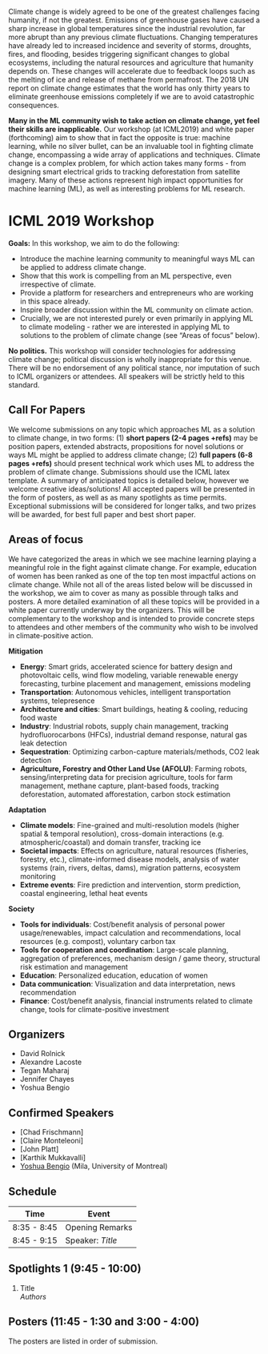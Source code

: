 Climate change is widely agreed to be one of the greatest challenges facing humanity, if not the greatest. Emissions of greenhouse gases have caused a sharp increase in global temperatures since the industrial revolution, far more abrupt than any previous climate fluctuations. Changing temperatures have already led to increased incidence and severity of storms, droughts, fires, and flooding, besides triggering significant changes to global ecosystems, including the natural resources and agriculture that humanity depends on. These changes will accelerate due to feedback loops such as the melting of ice and release of methane from permafrost. The 2018 UN report on climate change estimates that the world has only thirty years to eliminate greenhouse emissions completely if we are to avoid catastrophic consequences.

**Many in the ML community wish to take action on climate change, yet feel their skills are inapplicable.** Our workshop (at ICML2019) and white paper (forthcoming) aim to show that in fact the opposite is true: machine learning, while no silver bullet, can be an invaluable tool in fighting climate change, encompassing a wide array of applications and techniques. Climate change is a complex problem, for which action takes many forms - from designing smart electrical grids to tracking deforestation from satellite imagery. Many of these actions represent high impact opportunities for machine learning (ML), as well as interesting problems for ML research.

# ICML 2019 Workshop

**Goals:** In this workshop, we aim to do the following:
- Introduce the machine learning community to meaningful ways ML can be applied to address climate change.
- Show that this work is compelling from an ML perspective, even irrespective of climate.
- Provide a platform for researchers and entrepreneurs who are working in this space already.
- Inspire broader discussion within the ML community on climate action.
- Crucially, we are not interested purely or even primarily in applying ML to climate modeling - rather we are interested in applying ML to solutions to the problem of climate change (see “Areas of focus” below).

**No politics.** This workshop will consider technologies for addressing climate change; political discussion is wholly inappropriate for this venue. There will be no endorsement of any political stance, nor imputation of such to ICML organizers or attendees. All speakers will be strictly held to this standard.

## Call For Papers
We welcome submissions on any topic which approaches ML as a solution to climate change, in two forms: (1) **short papers (2-4 pages +refs)** may be position papers, extended abstracts, propositions for novel solutions or ways ML might be applied to address climate change; (2) **full papers (6-8 pages +refs)** should present technical work which uses ML to address the problem of climate change. Submissions should use the ICML latex template. A summary of anticipated topics is detailed below, however we welcome creative ideas/solutions! All accepted papers will be presented in the form of posters, as well as as many spotlights as time permits. Exceptional submissions will be considered for longer talks, and two prizes will be awarded, for best full paper and best short paper.

## Areas of focus
We have categorized the areas in which we see machine learning playing a meaningful role in the fight against climate change. For example, education of women has been ranked as one of the top ten most impactful actions on climate change. While not all of the areas listed below will be discussed in the workshop, we aim to cover as many as possible through talks and posters. A more detailed examination of all these topics will be provided in a white paper currently underway by the organizers. This will be complementary to the workshop and is intended to provide concrete steps to attendees and other members of the community who wish to be involved in climate-positive action.

**Mitigation**
 - **Energy**: Smart grids, accelerated science for battery design and photovoltaic cells, wind flow modeling, variable renewable energy forecasting, turbine placement and management, emissions modeling
 - **Transportation**: Autonomous vehicles, intelligent transportation systems, telepresence
- **Architecture and cities**: Smart buildings, heating & cooling, reducing food waste
- **Industry**: Industrial robots, supply chain management, tracking hydrofluorocarbons (HFCs), industrial demand response, natural gas leak detection
- **Sequestration**: Optimizing carbon-capture materials/methods, CO2 leak detection
 - **Agriculture, Forestry and Other Land Use (AFOLU)**:  Farming robots, sensing/interpreting data for precision agriculture, tools for farm management, methane capture, plant-based foods, tracking deforestation, automated afforestation, carbon stock estimation
 
**Adaptation**
- **Climate models**: Fine-grained and multi-resolution models (higher spatial & temporal resolution), cross-domain interactions (e.g. atmospheric/coastal) and domain transfer, tracking ice
- **Societal impacts**: Effects on agriculture, natural resources (fisheries, forestry, etc.), climate-informed disease models, analysis of water systems (rain, rivers, deltas, dams), migration patterns, ecosystem monitoring
- **Extreme events**: Fire prediction and intervention, storm prediction, coastal engineering, lethal heat events

**Society**
- **Tools for individuals**: Cost/benefit analysis of personal power usage/renewables, impact calculation and recommendations, local resources (e.g. compost), voluntary carbon tax
- **Tools for cooperation and coordination**: Large-scale planning, aggregation of preferences, mechanism design / game theory, structural risk estimation and management
- **Education**: Personalized education, education of women
- **Data communication**: Visualization and data interpretation, news recommendation
- **Finance**: Cost/benefit analysis, financial instruments related to climate change, tools for climate-positive investment

## Organizers
- David Rolnick
- Alexandre Lacoste
- Tegan Maharaj 
- Jennifer Chayes
- Yoshua Bengio
 
## Confirmed Speakers
- [Chad Frischmann]
- [Claire Monteleoni]
- [John Platt]
- [Karthik Mukkavalli]
- [Yoshua Bengio](http://www.iro.umontreal.ca/~bengioy/yoshua_en/) (Mila, University of Montreal)

## Schedule

| Time | Event |
| --- | --- |
| 8:35 - 8:45 | Opening Remarks |
| 8:45 - 9:15 | Speaker: *Title* |


## Spotlights 1  (9:45 - 10:00)
1. Title    
*Authors*  

## Posters (11:45 - 1:30 and 3:00 - 4:00)
The posters are listed in order of submission.

